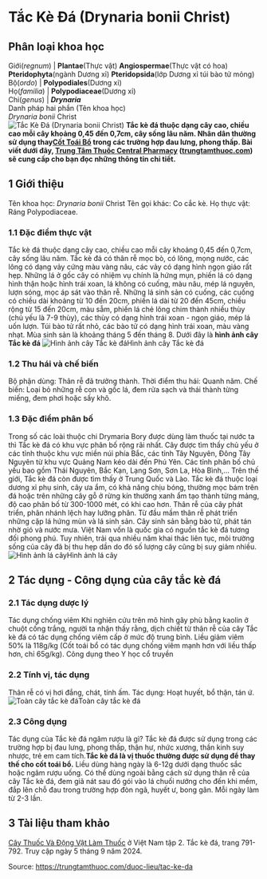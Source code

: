 # Tắc Kè Đá (Drynaria bonii Christ)

Phân loại khoa học  
---  
Giới(_regnum_) |  **Plantae**(Thực vật) **Angiospermae**(Thực vật có hoa) **Pteridophyta**(ngành Dương xỉ) **Pteridopsida**(lớp Dương xỉ túi bào tử mỏng)  
Bộ(_ordo_) | **Polypodiales**(Dương xỉ)  
Họ(_familia_) | **Polypodiaceae**(Dương xỉ)  
Chi(_genus_) | **_Drynaria_**  
Danh pháp hai phần (Tên khoa học)  
_Drynaria bonii_ Christ  
![Tắc Kè Đá \(Drynaria bonii Christ\)](https://trungtamthuoc.com/images/others/tac-ke-da-5041.jpg)
**Tắc kè đá thuộc dạng cây cao, chiều cao mỗi cây khoảng 0,45 đến 0,7cm, cây sống lâu năm. Nhân dân thường sử dụng thay[Cốt Toái Bổ](https://trungtamthuoc.com/duoc-lieu/cot-toai-bo "Cốt Toái Bổ") trong các trường hợp đau lưng, phong thấp. Bài viết dưới đây, [Trung Tâm Thuốc Central Pharmacy](https://trungtamthuoc.com/ "Trung Tâm Thuốc Central Pharmacy") ([trungtamthuoc.com](https://trungtamthuoc.com/ "trungtamthuoc.com")) sẽ cung cấp cho bạn đọc những thông tin chi tiết.**
##  1 Giới thiệu
Tên khoa học: _Drynaria bonii_ Christ
Tên gọi khác: Co cắc kè.
Họ thực vật: Ráng Polypodiaceae.
### 1.1 Đặc điểm thực vật
Tắc kè đá thuộc dạng cây cao, chiều cao mỗi cây khoảng 0,45 đến 0,7cm, cây sống lâu năm.
Tắc kè đá có thân rễ mọc bò, có lông, mọng nước, các lông có dạng vảy cứng màu vàng nâu, các vảy có dạng hình ngọn giáo rất hẹp.
Những lá ở gốc cây có nhiệm vụ chính là hứng mụn, phiến lá có dạng hình thận hoặc hình trái xoan, lá không có cuống, màu nâu, mép lá nguyên, lượn sóng, mọc áp sát vào thân rễ.
Những lá sinh sản có cuống, các cuống có chiều dài khoảng từ 10 đến 20cm, phiến lá dài từ 20 đến 45cm, chiều rộng từ 15 đến 20cm, màu sẫm, phiến lá chẻ lông chim thành nhiều thùy (chủ yếu là 7-9 thùy), các thùy có dạng hình trái xoan - ngọn giáo, mép lá uốn lượn.
Túi bào tử rất nhỏ, các bào tử có dạng hình trái xoan, màu vàng nhạt.
Mùa sinh sản là khoảng tháng 5 đến tháng 8.
Dưới đây là **hình ảnh cây Tắc kè đá**
![Hình ảnh cây Tắc kè đá](https://trungtamthuoc.com/images/item/tac-ke-da-0.jpg)Hình ảnh cây Tắc kè đá
### 1.2 Thu hái và chế biến
Bộ phận dùng: Thân rễ đã trưởng thành.
Thời điểm thu hái: Quanh năm.
Chế biến: Loại bỏ những rễ con và gốc lá, đem rửa sạch và thái thành từng miếng, đem phơi hoặc sấy khô.
### 1.3 Đặc điểm phân bố
Trong số các loài thuộc chi Drymaria Bory được dùng làm thuốc tại nước ta thì Tắc kè đá có khu vực phân bố rộng rãi nhất. Cây được tìm thấy chủ yếu ở các tỉnh thuộc khu vực miền núi phía Bắc, các tỉnh Tây Nguyên, Đông Tây Nguyên từ khu vực Quảng Nam kéo dài đến Phú Yên. Các tỉnh phân bố chủ yếu bao gồm Thái Nguyên, Bắc Kạn, Lạng Sơn, Sơn La, Hòa Bình,... Trên thế giới, Tắc kè đá còn được tìm thấy ở Trung Quốc và Lào.
Tắc kè đá thuộc loại dương xỉ phụ sinh, cây ưa ẩm, có khả năng chịu bóng, thường mọc bám trên đá hoặc trên những cây gỗ ở rừng kín thường xanh ẩm tạo thành từng mảng, độ cao phân bố từ 300-1000 mét, có khi cao hơn.
Thân rễ của cây phát triển, phân nhánh lệch hay lưỡng phân. Từ đầu mầm thân rễ phát triển những cặp lá hứng mùn và lá sinh sản. Cây sinh sản bằng bào tử, phát tán nhờ gió và nước mưa.
Việt Nam vốn là quốc gia có nguồn tắc kè đá tương đối phong phú. Tuy nhiên, trải qua nhiều năm khai thác liên tục, môi trường sống của cây đã bị thu hẹp dần do đó số lượng cây cũng bị suy giảm nhiều.
![Hình ảnh lá cây](https://trungtamthuoc.com/images/item/tac-ke-da-1.jpg)Hình ảnh lá cây
##  2 Tác dụng - Công dụng của cây tắc kè đá
### 2.1 Tác dụng dược lý
Tác dụng chống viêm
Khi nghiên cứu trên mô hình gây phù bằng kaolin ở chuột cống trắng, người ta nhận thấy rằng, dịch chiết từ thân rễ của cây Tắc kè đá có tác dụng chống viêm cấp ở mức độ trung bình.
Liều giảm viêm 50% là 118g/kg (Cốt toái bổ có tác dụng chống viêm mạnh hơn với liều thấp hơn, chỉ 65g/kg).
Công dụng theo Y học cổ truyền
### 2.2 Tính vị, tác dụng
Thân rễ có vị hơi đắng, chát, tính ấm.
Tác dụng: Hoạt huyết, bổ thận, tán ứ.
![Toàn cây tắc kè đá](https://trungtamthuoc.com/images/item/tac-ke-da-2.jpg)Toàn cây tắc kè đá
### 2.3 Công dụng
Tác dụng của Tắc kè đá ngâm rượu là gì? Tắc kè đá được sử dụng trong các trường hợp bị đau lưng, phong thấp, thận hư, nhức xương, thần kinh suy nhược, trẻ em cam tích.**Tắc kè đá là vị thuốc thường được sử dụng để thay thế cho cốt toái bổ.** Liều dùng hàng ngày là 6-12g dưới dạng thuốc sắc hoặc ngâm rượu uống.
Có thể dùng ngoài bằng cách sử dụng thân rễ của cây Tắc kè đá, đem giã nát sau đó gói vào lá chuối nướng cho đến khi mềm, đắp lên chỗ đau trong trường hợp đòn ngã, huyết ư, bong gân. Mỗi ngày làm từ 2-3 lần.
##  3 Tài liệu tham khảo
[Cây Thuốc Và Động Vật Làm Thuốc](https://trungtamthuoc.com/bai-viet/doc-online-va-tai-mien-phi-pdf-sach-cay-thuoc-va-dong-vat-lam-thuoc-o-viet-nam "Cây Thuốc Và Động Vật Làm Thuốc") ở Việt Nam tập 2. Tắc kè đá, trang 791-792. Truy cập ngày 5 tháng 9 năm 2024.


Source: https://trungtamthuoc.com/duoc-lieu/tac-ke-da